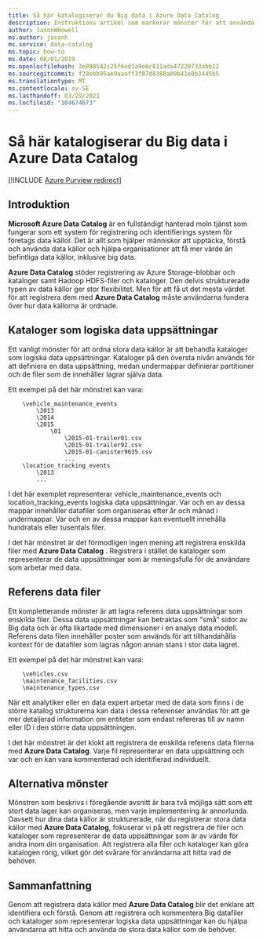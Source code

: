 ```yaml
---
title: Så här katalogiserar du Big data i Azure Data Catalog
description: Instruktions artikel som markerar mönster för att använda Azure Data Catalog med data källor med Big data, inklusive Azure Blob Storage, Azure Data Lake och Hadoop HDFS.
author: JasonWHowell
ms.author: jasonh
ms.service: data-catalog
ms.topic: how-to
ms.date: 08/01/2019
ms.openlocfilehash: 3e898542c25f6ed1a9e6c811ada47220733abb12
ms.sourcegitcommit: f28ebb95ae9aaaff3f87d8388a09b41e0b3445b5
ms.translationtype: MT
ms.contentlocale: sv-SE
ms.lasthandoff: 03/29/2021
ms.locfileid: "104674673"
---
```

# <a name="how-to-catalog-big-data-in-azure-data-catalog"></a>Så här katalogiserar du Big data i Azure Data Catalog

[!INCLUDE [Azure Purview redirect](../../includes/data-catalog-use-purview.md)]

## <a name="introduction"></a>Introduktion

**Microsoft Azure Data Catalog** är en fullständigt hanterad moln tjänst som fungerar som ett system för registrering och identifierings system för företags data källor. Det är allt som hjälper människor att upptäcka, förstå och använda data källor och hjälpa organisationer att få mer värde än befintliga data källor, inklusive big data.

**Azure Data Catalog** stöder registrering av Azure Storage-blobbar och kataloger samt Hadoop HDFS-filer och kataloger. Den delvis strukturerade typen av data källor ger stor flexibilitet. Men för att få ut det mesta värdet för att registrera dem med **Azure Data Catalog** måste användarna fundera över hur data källorna är ordnade.

## <a name="directories-as-logical-data-sets"></a>Kataloger som logiska data uppsättningar

Ett vanligt mönster för att ordna stora data källor är att behandla kataloger som logiska data uppsättningar. Kataloger på den översta nivån används för att definiera en data uppsättning, medan undermappar definierar partitioner och de filer som de innehåller lagrar själva data.

Ett exempel på det här mönstret kan vara:

```text
    \vehicle_maintenance_events
        \2013
        \2014
        \2015
            \01
                \2015-01-trailer01.csv
                \2015-01-trailer92.csv
                \2015-01-canister9635.csv
                ...
    \location_tracking_events
        \2013
        ...
```

I det här exemplet representerar vehicle_maintenance_events och location_tracking_events logiska data uppsättningar. Var och en av dessa mappar innehåller datafiler som organiseras efter år och månad i undermappar. Var och en av dessa mappar kan eventuellt innehålla hundratals eller tusentals filer.

I det här mönstret är det förmodligen ingen mening att registrera enskilda filer med **Azure Data Catalog** . Registrera i stället de kataloger som representerar de data uppsättningar som är meningsfulla för de användare som arbetar med data.

## <a name="reference-data-files"></a>Referens data filer

Ett kompletterande mönster är att lagra referens data uppsättningar som enskilda filer. Dessa data uppsättningar kan betraktas som "små" sidor av Big data och är ofta likartade med dimensioner i en analys data modell. Referens data filen innehåller poster som används för att tillhandahålla kontext för de datafiler som lagras någon annan stans i stor data lagret.

Ett exempel på det här mönstret kan vara:

```text
    \vehicles.csv
    \maintenance_facilities.csv
    \maintenance_types.csv
```

När ett analytiker eller en data expert arbetar med de data som finns i de större katalog strukturerna kan data i dessa referenser användas för att ge mer detaljerad information om entiteter som endast refereras till av namn eller ID i den större data uppsättningen.

I det här mönstret är det klokt att registrera de enskilda referens data filerna med **Azure Data Catalog**. Varje fil representerar en data uppsättning och var och en kan vara kommenterad och identifierad individuellt.

## <a name="alternate-patterns"></a>Alternativa mönster

Mönstren som beskrivs i föregående avsnitt är bara två möjliga sätt som ett stort data lager kan organiseras, men varje implementering är annorlunda. Oavsett hur dina data källor är strukturerade, när du registrerar stora data källor med **Azure Data Catalog**, fokuserar vi på att registrera de filer och kataloger som representerar de data uppsättningar som är av värde för andra inom din organisation. Att registrera alla filer och kataloger kan göra katalogen rörig, vilket gör det svårare för användarna att hitta vad de behöver.

## <a name="summary"></a>Sammanfattning

Genom att registrera data källor med **Azure Data Catalog** blir det enklare att identifiera och förstå. Genom att registrera och kommentera Big datafiler och kataloger som representerar logiska data uppsättningar kan du hjälpa användarna att hitta och använda de stora data källor som de behöver.
